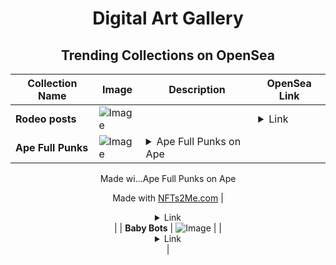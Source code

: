 <div align="center">

# Digital Art Gallery

## Trending Collections on OpenSea

| Collection Name                       | Image                                                                                     | Description                       | OpenSea Link                                                                                          |
|---------------------------------------|-------------------------------------------------------------------------------------------|-----------------------------------|--------------------------------------------------------------------------------------------------------|
| **Rodeo posts** | ![Image](https://i.seadn.io/s/raw/files/60c2177223fba764206cacc8bf1fd0a0.jpg?w=500&auto=format?w=200&auto=format) |  | <details><summary>Link</summary>[Rodeo posts](https://opensea.io/collection/rodeo-posts-6179)</details> |
| **Ape Full Punks** | ![Image](https://i.seadn.io/s/raw/files/2dc75452d9d6476309bedb5c99e35234.png?w=500&auto=format?w=200&auto=format) | <details><summary>Ape Full Punks on Ape

Made wi...</summary>Ape Full Punks on Ape

Made with [NFTs2Me.com](https://nfts2me.com/)</details> | <details><summary>Link</summary>[Ape Full Punks](https://opensea.io/collection/ape-full-punks)</details> |
| **Baby Bots** | ![Image](https://i.seadn.io/s/raw/files/6436553b099332588d4f45538815ffc7.png?w=500&auto=format?w=200&auto=format) |  | <details><summary>Link</summary>[Baby Bots](https://opensea.io/collection/baby-bots-2)</details> |

</div>